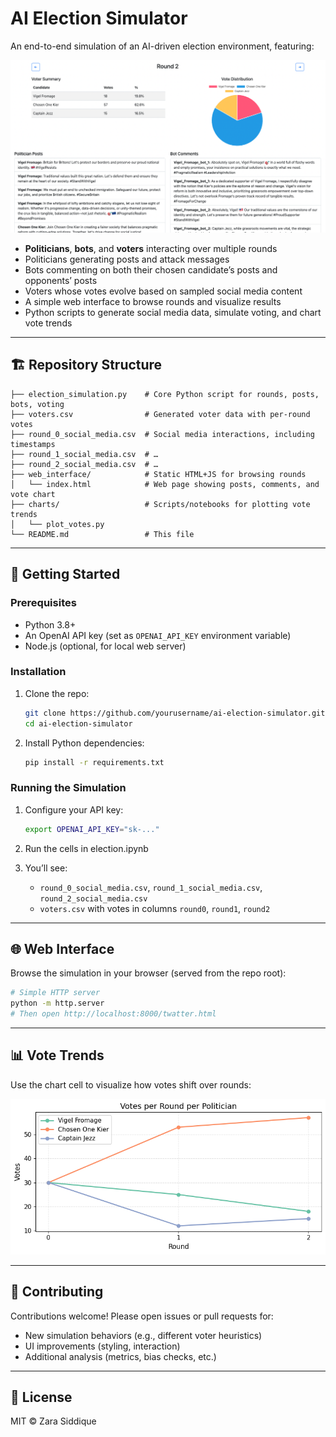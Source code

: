 # AI Election Simulator

An end-to-end simulation of an AI-driven election environment, featuring:

![AI Platform Screenshot](platform.png)

* **Politicians**, **bots**, and **voters** interacting over multiple rounds
* Politicians generating posts and attack messages
* Bots commenting on both their chosen candidate’s posts and opponents’ posts
* Voters whose votes evolve based on sampled social media content
* A simple web interface to browse rounds and visualize results
* Python scripts to generate social media data, simulate voting, and chart vote trends

---

## 🏗️ Repository Structure

```text
├── election_simulation.py    # Core Python script for rounds, posts, bots, voting
├── voters.csv                # Generated voter data with per-round votes
├── round_0_social_media.csv  # Social media interactions, including timestamps
├── round_1_social_media.csv  # …
├── round_2_social_media.csv  # …
├── web_interface/            # Static HTML+JS for browsing rounds
│   └── index.html            # Web page showing posts, comments, and vote chart
├── charts/                   # Scripts/notebooks for plotting vote trends
│   └── plot_votes.py
└── README.md                 # This file
```

---

## 🚀 Getting Started

### Prerequisites

* Python 3.8+
* An OpenAI API key (set as `OPENAI_API_KEY` environment variable)
* Node.js (optional, for local web server)

### Installation

1. Clone the repo:

   ```bash
   git clone https://github.com/yourusername/ai-election-simulator.git
   cd ai-election-simulator
   ```
2. Install Python dependencies:

   ```bash
   pip install -r requirements.txt
   ```

### Running the Simulation

1. Configure your API key:

   ```bash
   export OPENAI_API_KEY="sk-..."
   ```
2. Run the cells in election.ipynb
3. You’ll see:

   * `round_0_social_media.csv`, `round_1_social_media.csv`, `round_2_social_media.csv`
   * `voters.csv` with votes in columns `round0`, `round1`, `round2`

---

## 🌐 Web Interface

Browse the simulation in your browser (served from the repo root):

```bash
# Simple HTTP server
python -m http.server
# Then open http://localhost:8000/twatter.html
```

---

## 📊 Vote Trends

Use the chart cell to visualize how votes shift over rounds:


![Votes Over Time](output.png)

---

## 🤝 Contributing

Contributions welcome! Please open issues or pull requests for:

* New simulation behaviors (e.g., different voter heuristics)
* UI improvements (styling, interaction)
* Additional analysis (metrics, bias checks, etc.)

---

## 📜 License

MIT © Zara Siddique
